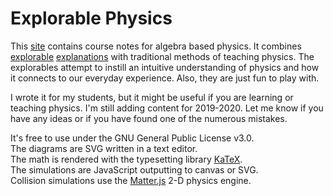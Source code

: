 # Explorable Physics

This <a href="https://landgreen.github.io/physics/index.html">site</a> contains course notes for algebra based physics. It combines <a href="https://explorabl.es/">explorable</a> <a href="http://worrydream.com/ExplorableExplanations/">explanations</a> with traditional methods of teaching physics. The explorables attempt to instill an intuitive understanding of physics and how it connects to our everyday experience. Also, they are just fun to play with.

I wrote it for my students, but it might be useful if you are learning or teaching physics.
I'm still adding content for 2019-2020. Let me know if you have any ideas or if you have found one of the numerous mistakes.

It's free to use under the GNU General Public License v3.0.
<br>The diagrams are SVG written in a text editor.
<br>The math is rendered with the typesetting library <a href="https://katex.org/">KaTeX</a>.
<br>The simulations are JavaScript outputting to canvas or SVG.
<br>Collision simulations use the <a href="http://brm.io/matter-js/">Matter.js</a> 2-D physics engine.
